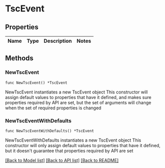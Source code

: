 # TscEvent

## Properties

Name | Type | Description | Notes
------------ | ------------- | ------------- | -------------

## Methods

### NewTscEvent

`func NewTscEvent() *TscEvent`

NewTscEvent instantiates a new TscEvent object
This constructor will assign default values to properties that have it defined,
and makes sure properties required by API are set, but the set of arguments
will change when the set of required properties is changed

### NewTscEventWithDefaults

`func NewTscEventWithDefaults() *TscEvent`

NewTscEventWithDefaults instantiates a new TscEvent object
This constructor will only assign default values to properties that have it defined,
but it doesn't guarantee that properties required by API are set


[[Back to Model list]](../README.md#documentation-for-models) [[Back to API list]](../README.md#documentation-for-api-endpoints) [[Back to README]](../README.md)


